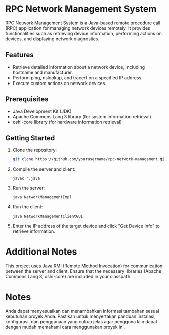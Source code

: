 # RPC Network Management System

RPC Network Management System is a Java-based remote procedure call (RPC) application for managing network devices remotely. It provides functionalities such as retrieving device information, performing actions on devices, and displaying network diagnostics.

## Features

- Retrieve detailed information about a network device, including hostname and manufacturer.
- Perform ping, nslookup, and tracert on a specified IP address.
- Execute custom actions on network devices.

## Prerequisites

- Java Development Kit (JDK)
- Apache Commons Lang 3 library (for system information retrieval)
- oshi-core library (for hardware information retrieval)

## Getting Started

1. Clone the repository:

   ```bash
   git clone https://github.com/yourusername/rpc-network-management.git
2. Compile the server and client:
   ```bash
   javac *.java

3. Run the server:
   
    ```bash
    java NetworkManagementImpl
    
4. Run the client:
   
    ```bash
    java NetworkManagementClientGUI
    
5. Enter the IP address of the target device and click "Get Device Info" to retrieve information.

# Additional Notes
This project uses Java RMI (Remote Method Invocation) for communication between the server and client.
Ensure that the necessary libraries (Apache Commons Lang 3, oshi-core) are included in your classpath.


# Notes
Anda dapat menyesuaikan dan menambahkan informasi tambahan sesuai kebutuhan proyek Anda. Pastikan untuk menyertakan panduan instalasi, konfigurasi, dan penggunaan yang cukup jelas agar pengguna lain dapat dengan mudah memahami cara menggunakan proyek ini.




